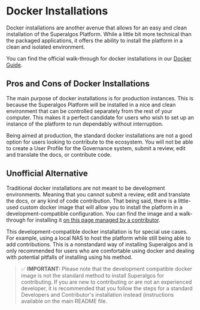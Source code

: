 # Docker Installations

Docker installations are another avenue that allows for an easy and clean installation of the Superalgos Platform. While a little bit more technical than the packaged applications, it offers the ability to install the platform in a clean and isolated environment. 

You can find the official walk-through for docker installations in our [Docker Guide](Docker/README.md).

## Pros and Cons of Docker Installations

The main purpose of docker installations is for production instances.  This is because the Superalgos Platform will be installed in a nice and clean environment that can be controlled separately from the rest of your computer. This makes it a perfect candidate for users who wish to set up an instance of the platform to run dependably without interruption.

Being aimed at production, the standard docker installations are not a good option for users looking to contribute to the ecosystem. You will not be able to create a User Profile for the Governance system, submit a review, edit and translate the docs, or contribute code. 

## Unofficial Alternative

Traditional docker installations are not meant to be development environments. Meaning that you cannot submit a review, edit and translate the docs, or any kind of code contribution.  That being said, there is a little-used custom docker image that will allow you to install the platform in a development-compatible configuration.  You can find the image and a walk-through for installing it [on this page managed by a contributor](https://hub.docker.com/r/martinb78/superalgos-docker-develop).

This development-compatible docker installation is for special use cases. For example, using a local NAS to host the platform while still being able to add contributions. This is a nonstandard way of installing Superalgos and is only recommended for users who are comfortable using docker and dealing with potential pitfalls of installing using his method. 

> :white_check_mark: **IMPORTANT:** Please note that the development compatible docker image is not the standard method to install Superalgos for contributing. If you are new to contributing or are not an experienced developer, it is recommended that you follow the steps for a standard Developers and Contributor's installation instead (instructions available on the main README file.
